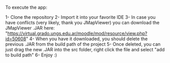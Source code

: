 To execute the app:

1- Clone the repository
2- Import it into your favorite IDE
3- In case you have conflicts (very likely, thank you JMapViewer) you can download the JMapViewer .JAR here: "https://virtual.grado.ungs.edu.ar/moodle/mod/resource/view.php?id=50608"
4- When you have it downloaded, you should delete the previous .JAR from the build path of the project
5- Once deleted, you can just drag the new .JAR into the src folder, right click the file and select "add to build path"
6- Enjoy :)
